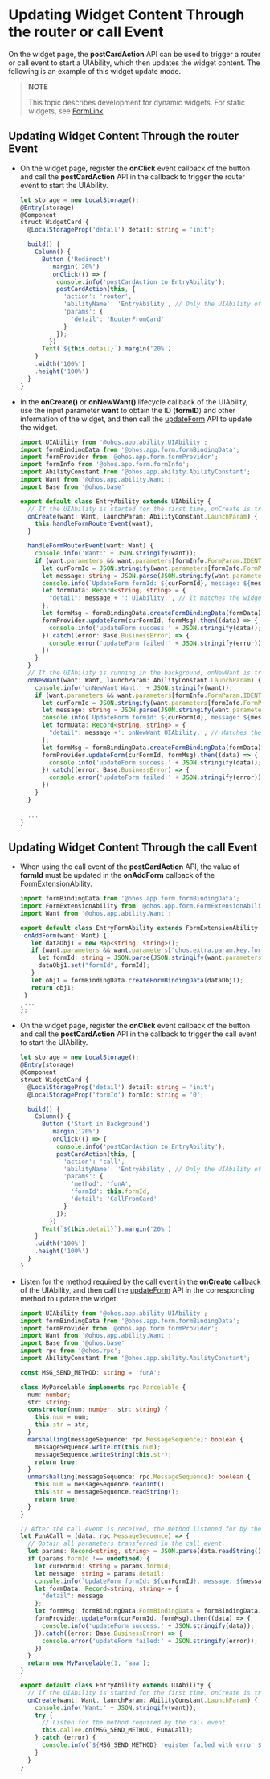 # Updating Widget Content Through the router or call Event


On the widget page, the **postCardAction** API can be used to trigger a router or call event to start a UIAbility, which then updates the widget content. The following is an example of this widget update mode.

> **NOTE**
>
> This topic describes development for dynamic widgets. For static widgets, see [FormLink](../reference/arkui-ts/ts-container-formlink.md).

## Updating Widget Content Through the router Event

- On the widget page, register the **onClick** event callback of the button and call the **postCardAction** API in the callback to trigger the router event to start the UIAbility.
  
  ```ts
  let storage = new LocalStorage();
  @Entry(storage)
  @Component
  struct WidgetCard {
    @LocalStorageProp('detail') detail: string = 'init';
  
    build() {
      Column() {
        Button ('Redirect')
          .margin('20%')
          .onClick(() => {
            console.info('postCardAction to EntryAbility');
            postCardAction(this, {
              'action': 'router',
              'abilityName': 'EntryAbility', // Only the UIAbility of the current application is allowed.
              'params': {
                'detail': 'RouterFromCard'
              }
            });
          })
        Text(`${this.detail}`).margin('20%')
      }
      .width('100%')
      .height('100%')
    }
  }
  ```
  
- In the **onCreate()** or **onNewWant()** lifecycle callback of the UIAbility, use the input parameter **want** to obtain the ID (**formID**) and other information of the widget, and then call the [updateForm](../reference/apis/js-apis-app-form-formProvider.md#updateform) API to update the widget.
  
  ```ts
  import UIAbility from '@ohos.app.ability.UIAbility';
  import formBindingData from '@ohos.app.form.formBindingData';
  import formProvider from '@ohos.app.form.formProvider';
  import formInfo from '@ohos.app.form.formInfo';
  import AbilityConstant from '@ohos.app.ability.AbilityConstant';
  import Want from '@ohos.app.ability.Want';
  import Base from '@ohos.base'
  
  export default class EntryAbility extends UIAbility {
    // If the UIAbility is started for the first time, onCreate is triggered after the router event is received.
    onCreate(want: Want, launchParam: AbilityConstant.LaunchParam) {
      this.handleFormRouterEvent(want);
    }

    handleFormRouterEvent(want: Want) {
      console.info('Want:' + JSON.stringify(want));
      if (want.parameters && want.parameters[formInfo.FormParam.IDENTITY_KEY] !== undefined) {
        let curFormId = JSON.stringify(want.parameters[formInfo.FormParam.IDENTITY_KEY]);
        let message: string = JSON.parse(JSON.stringify(want.parameters.params)).detail;
        console.info(`UpdateForm formId: ${curFormId}, message: ${message}`);
        let formData: Record<string, string> = {
          "detail": message + ': UIAbility.', // It matches the widget layout.
        };
        let formMsg = formBindingData.createFormBindingData(formData)
        formProvider.updateForm(curFormId, formMsg).then((data) => {
          console.info('updateForm success.' + JSON.stringify(data));
        }).catch((error: Base.BusinessError) => {
          console.error('updateForm failed:' + JSON.stringify(error));
        })
      }
    }
    // If the UIAbility is running in the background, onNewWant is triggered after the router event is received.
    onNewWant(want: Want, launchParam: AbilityConstant.LaunchParam) {
      console.info('onNewWant Want:' + JSON.stringify(want));
      if (want.parameters && want.parameters[formInfo.FormParam.IDENTITY_KEY] !== undefined) {
        let curFormId = JSON.stringify(want.parameters[formInfo.FormParam.IDENTITY_KEY]);
        let message: string = JSON.parse(JSON.stringify(want.parameters.params)).detail;
        console.info(`UpdateForm formId: ${curFormId}, message: ${message}`);
        let formData: Record<string, string> = {
          "detail": message +': onNewWant UIAbility.', // Matches the widget layout.
        };
        let formMsg = formBindingData.createFormBindingData(formData)
        formProvider.updateForm(curFormId, formMsg).then((data) => {
          console.info('updateForm success.' + JSON.stringify(data));
        }).catch((error: Base.BusinessError) => {
          console.error('updateForm failed:' + JSON.stringify(error));
        })
      }
    }
    
    ...
  }
  ```

## Updating Widget Content Through the call Event

- When using the call event of the **postCardAction** API, the value of **formId** must be updated in the **onAddForm** callback of the FormExtensionAbility.
  
   ```ts
   import formBindingData from '@ohos.app.form.formBindingData';
   import FormExtensionAbility from '@ohos.app.form.FormExtensionAbility';
   import Want from '@ohos.app.ability.Want';
   
   export default class EntryFormAbility extends FormExtensionAbility {
    onAddForm(want: Want) {
      let dataObj1 = new Map<string, string>();
      if (want.parameters && want.parameters["ohos.extra.param.key.form_identity"] != undefined) {
        let formId: string = JSON.parse(JSON.stringify(want.parameters["ohos.extra.param.key.form_identity"]));
        dataObj1.set("formId", formId);
      }
      let obj1 = formBindingData.createFormBindingData(dataObj1);
      return obj1;
    }
    ...
   };
   ```

- On the widget page, register the **onClick** event callback of the button and call the **postCardAction** API in the callback to trigger the call event to start the UIAbility.
  
  ```ts
  let storage = new LocalStorage();
  @Entry(storage)
  @Component
  struct WidgetCard {
    @LocalStorageProp('detail') detail: string = 'init';
    @LocalStorageProp('formId') formId: string = '0';
  
    build() {
      Column() {
        Button ('Start in Background')
          .margin('20%')
          .onClick(() => {
            console.info('postCardAction to EntryAbility');
            postCardAction(this, {
              'action': 'call',
              'abilityName': 'EntryAbility', // Only the UIAbility of the current application is allowed.
              'params': {
                'method': 'funA',
                'formId': this.formId,
                'detail': 'CallFromCard'
              }
            });
          })
        Text(`${this.detail}`).margin('20%')
      }
      .width('100%')
      .height('100%')
    }
  }
  ```
  
- Listen for the method required by the call event in the **onCreate** callback of the UIAbility, and then call the [updateForm](../reference/apis/js-apis-app-form-formProvider.md#updateform) API in the corresponding method to update the widget.
  
  ```ts
  import UIAbility from '@ohos.app.ability.UIAbility';
  import formBindingData from '@ohos.app.form.formBindingData';
  import formProvider from '@ohos.app.form.formProvider';
  import Want from '@ohos.app.ability.Want';
  import Base from '@ohos.base'
  import rpc from '@ohos.rpc';
  import AbilityConstant from '@ohos.app.ability.AbilityConstant';
  
  const MSG_SEND_METHOD: string = 'funA';

  class MyParcelable implements rpc.Parcelable {
    num: number;
    str: string;
    constructor(num: number, str: string) {
      this.num = num;
      this.str = str;
    }
    marshalling(messageSequence: rpc.MessageSequence): boolean {
      messageSequence.writeInt(this.num);
      messageSequence.writeString(this.str);
      return true;
    }
    unmarshalling(messageSequence: rpc.MessageSequence): boolean {
      this.num = messageSequence.readInt();
      this.str = messageSequence.readString();
      return true;
    }
  }

  // After the call event is received, the method listened for by the callee is triggered.
  let FunACall = (data: rpc.MessageSequence) => {
    // Obtain all parameters transferred in the call event.
    let params: Record<string, string> = JSON.parse(data.readString())
    if (params.formId !== undefined) {
      let curFormId: string = params.formId;
      let message: string = params.detail;
      console.info(`UpdateForm formId: ${curFormId}, message: ${message}`);
      let formData: Record<string, string> = {
        "detail": message
      };
      let formMsg: formBindingData.FormBindingData = formBindingData.createFormBindingData(formData);
      formProvider.updateForm(curFormId, formMsg).then((data) => {
        console.info('updateForm success.' + JSON.stringify(data));
      }).catch((error: Base.BusinessError) => {
        console.error('updateForm failed:' + JSON.stringify(error));
      })
    }
    return new MyParcelable(1, 'aaa');
  }

  export default class EntryAbility extends UIAbility {
    // If the UIAbility is started for the first time, onCreate is triggered after the call event is received.
    onCreate(want: Want, launchParam: AbilityConstant.LaunchParam) {
      console.info('Want:' + JSON.stringify(want));
      try {
        // Listen for the method required by the call event.
        this.callee.on(MSG_SEND_METHOD, FunACall);
      } catch (error) {
        console.info(`${MSG_SEND_METHOD} register failed with error ${JSON.stringify(error as Base.BusinessError)}`)
      }
    }
  }
  ```
